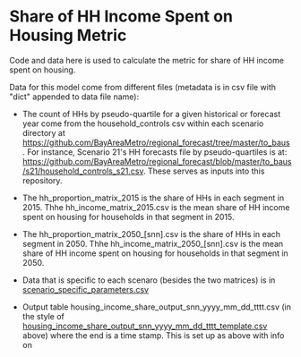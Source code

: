 # Share of HH Income Spent on Housing Metric

Code and data here is used to calculate the metric for share of HH income spent on housing.

Data for this model come from different files (metadata is in csv file with "dict" appended to data file name):
* The count of HHs by pseudo-quartile for a given historical or forecast year come from the household_controls csv within each scenario directory at https://github.com/BayAreaMetro/regional_forecast/tree/master/to_baus. For instance, Scenario 21's HH forecasts file by pseudo-quartiles is at: https://github.com/BayAreaMetro/regional_forecast/blob/master/to_baus/s21/household_controls_s21.csv. These serves as inputs into this repository. 
* The hh_proportion_matrix_2015 is the share of HHs in each segment in 2015. Thhe hh_income_matrix_2015.csv is the mean share of HH income spent on housing for households in that segment in 2015. 
* The hh_proportion_matrix_2050_[snn].csv is the share of HHs in each segment in 2050. Thhe hh_income_matrix_2050_[snn].csv is the mean share of HH income spent on housing for households in that segment in 2050. 
* Data that is specific to each scenaro (besides the two matrices) is in [scenario_specific_parameters.csv](https://github.com/BayAreaMetro/regional_forecast/blob/master/housing_income_share_metric/scenario_specific_parameters.csv)

* Output table housing_income_share_output_snn_yyyy_mm_dd_tttt.csv (in the style of [housing_income_share_output_snn_yyyy_mm_dd_tttt_template.csv](https://github.com/BayAreaMetro/regional_forecast/blob/master/housing_income_share_metric/housing_income_share_output_[snn]_2020_05_15_1141_tempate.csv) above) where the end is a time stamp. This is set up as above with info on

